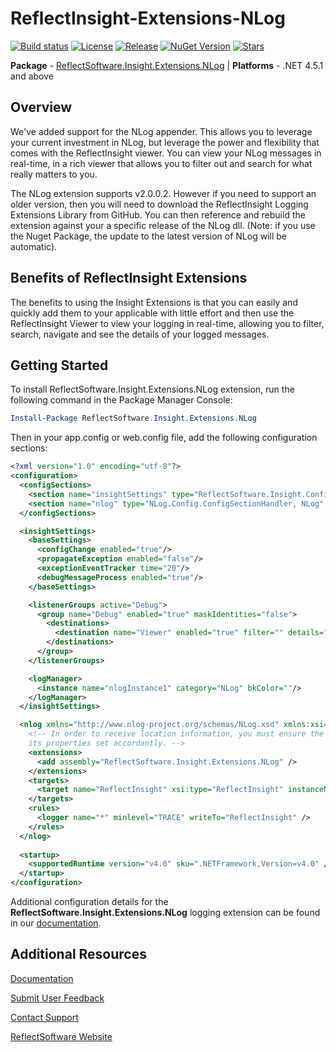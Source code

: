 # ReflectInsight-Extensions-NLog

[![Build status](https://ci.appveyor.com/api/projects/status/github/reflectsoftware/reflectinsight-extensions-nlog?svg=true)](https://ci.appveyor.com/project/reflectsoftware/reflectinsight-extensions-nlog)
[![License](https://img.shields.io/:license-MS--PL-blue.svg)](https://github.com/reflectsoftware/reflectinsight-extensions-nlog/license.md)
[![Release](https://img.shields.io/github/release/reflectsoftware/reflectinsight-extensions-nlog.svg)](https://github.com/reflectsoftware/reflectinsight-extensions-nlog/releases/latest)
[![NuGet Version](http://img.shields.io/nuget/v/reflectsoftware.insight.extensions.nlog.svg?style=flat)](http://www.nuget.org/packages/ReflectSoftware.Insight.Extensions.NLog/)
[![Stars](https://img.shields.io/github/stars/reflectsoftware/reflectinsight-extensions-nlog.svg)](https://github.com/reflectsoftware/reflectinsight-extensions-nlog/stargazers)

**Package** - [ReflectSoftware.Insight.Extensions.NLog](http://www.nuget.org/packages/ReflectSoftware.Insight.Extensions.NLog/) | **Platforms** - .NET 4.5.1 and above

## Overview ##

We've added support for the NLog appender. This allows you to leverage your current investment in NLog, but leverage the power and flexibility that comes with the ReflectInsight viewer. You can view your NLog messages in real-time, in a rich viewer that allows you to filter out and search for what really matters to you.

The NLog extension supports v2.0.0.2. However if you need to support an older version, then you will need to download the ReflectInsight Logging Extensions Library from GitHub. You can then reference and rebuild the extension against your a specific release of the NLog dll. (Note: if you use the Nuget Package, the update to the latest version of NLog will be automatic).

## Benefits of ReflectInsight Extensions ##

The benefits to using the Insight Extensions is that you can easily and quickly add them to your applicable with little effort and then use the ReflectInsight Viewer to view your logging in real-time, allowing you to filter, search, navigate and see the details of your logged messages.

## Getting Started

To install ReflectSoftware.Insight.Extensions.NLog extension, run the following command in the Package Manager Console:

```powershell
Install-Package ReflectSoftware.Insight.Extensions.NLog
```

Then in your app.config or web.config file, add the following configuration sections:

```xml
<?xml version="1.0" encoding="utf-8"?>
<configuration>
  <configSections>
    <section name="insightSettings" type="ReflectSoftware.Insight.ConfigurationHandler,ReflectSoftware.Insight" />
    <section name="nlog" type="NLog.Config.ConfigSectionHandler, NLog" />
  </configSections>

  <insightSettings>
    <baseSettings>
      <configChange enabled="true"/>
      <propagateException enabled="false"/>
      <exceptionEventTracker time="20"/>
      <debugMessageProcess enabled="true"/>
    </baseSettings>

    <listenerGroups active="Debug">
      <group name="Debug" enabled="true" maskIdentities="false">
        <destinations>
          <destination name="Viewer" enabled="true" filter="" details="Viewer"/>
        </destinations>
      </group>
    </listenerGroups>

    <logManager>
      <instance name="nlogInstance1" category="NLog" bkColor=""/>
    </logManager>
  </insightSettings>

  <nlog xmlns="http://www.nlog-project.org/schemas/NLog.xsd" xmlns:xsi="http://www.w3.org/2001/XMLSchema-instance">
    <!-- In order to receive location information, you must ensure the layout has the parameter ${callsite} and all 
    its properties set accordantly. -->
    <extensions>
      <add assembly="ReflectSoftware.Insight.Extensions.NLog" />
    </extensions>
    <targets>
      <target name="ReflectInsight" xsi:type="ReflectInsight" instanceName="nlogInstance1" displayLevel="true" displayLocation="true" layout="${callsite:className=true:fileName=true:includeSourcePath=true:methodName=true}" />
    </targets>
    <rules>
      <logger name="*" minlevel="TRACE" writeTo="ReflectInsight" />
    </rules>
  </nlog>
  
  <startup> 
    <supportedRuntime version="v4.0" sku=".NETFramework,Version=v4.0" />
  </startup>
</configuration>
```

Additional configuration details for the **ReflectSoftware.Insight.Extensions.NLog** logging extension can be found in our [documentation](https://reflectsoftware.atlassian.net/wiki/display/RI5/NLog+Extension).


## Additional Resources

[Documentation](https://reflectsoftware.atlassian.net/wiki/display/RI5/ReflectInsight+5+documentation)

[Submit User Feedback](http://reflectsoftware.uservoice.com/forums/158277-reflectinsight-feedback)

[Contact Support](support@reflectsoftware.com)

[ReflectSoftware Website](http://reflectsoftware.com)
